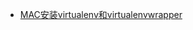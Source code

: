 * [MAC安装virtualenv和virtualenvwrapper](https://www.binss.me/blog/install-virtualenv-and-virtualenvwrapper-on-mac/)
